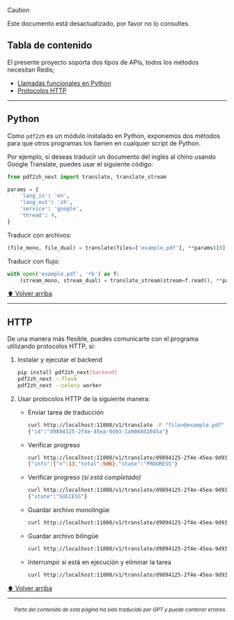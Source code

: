 > [!CAUTION]
>
> Este documento está desactualizado, por favor no lo consultes.

<h2 id="toc">Tabla de contenido</h2>
El presente proyecto soporta dos tipos de APIs, todos los métodos necesitan Redis;

- [Llamadas funcionales en Python](#api-python)
- [Protocolos HTTP](#api-http)

---

<h2 id="api-python">Python</h2>

Como `pdf2zh` es un módulo instalado en Python, exponemos dos métodos para que otros programas los llamen en cualquier script de Python.

Por ejemplo, si deseas traducir un documento del inglés al chino usando Google Translate, puedes usar el siguiente código:

```python
from pdf2zh_next import translate, translate_stream

params = {
    'lang_in': 'en',
    'lang_out': 'zh',
    'service': 'google',
    'thread': 4,
}
```
Traducir con archivos:
```python
(file_mono, file_dual) = translate(files=['example.pdf'], **params)[0]
```
Traducir con flujo:
```python
with open('example.pdf', 'rb') as f:
    (stream_mono, stream_dual) = translate_stream(stream=f.read(), **params)
```

[⬆️ Volver arriba](#toc)

---

<h2 id="api-http">HTTP</h2>

De una manera más flexible, puedes comunicarte con el programa utilizando protocolos HTTP, si:

1. Instalar y ejecutar el backend

   ```bash
   pip install pdf2zh_next[backend]
   pdf2zh_next --flask
   pdf2zh_next --celery worker
   ```

2. Usar protocolos HTTP de la siguiente manera:

   - Enviar tarea de traducción

     ```bash
     curl http://localhost:11008/v1/translate -F "file=@example.pdf" -F "data={\"lang_in\":\"en\",\"lang_out\":\"zh\",\"service\":\"google\",\"thread\":4}"
     {"id":"d9894125-2f4e-45ea-9d93-1a9068d2045a"}
     ```

   - Verificar progreso

     ```bash
     curl http://localhost:11008/v1/translate/d9894125-2f4e-45ea-9d93-1a9068d2045a
     {"info":{"n":13,"total":506},"state":"PROGRESS"}
     ```

   - Verificar progreso _(si está completado)_

     ```bash
     curl http://localhost:11008/v1/translate/d9894125-2f4e-45ea-9d93-1a9068d2045a
     {"state":"SUCCESS"}
     ```

   - Guardar archivo monolingüe

     ```bash
     curl http://localhost:11008/v1/translate/d9894125-2f4e-45ea-9d93-1a9068d2045a/mono --output example-mono.pdf
     ```

   - Guardar archivo bilingüe

     ```bash
     curl http://localhost:11008/v1/translate/d9894125-2f4e-45ea-9d93-1a9068d2045a/dual --output example-dual.pdf
     ```

   - Interrumpir si está en ejecución y eliminar la tarea
     ```bash
     curl http://localhost:11008/v1/translate/d9894125-2f4e-45ea-9d93-1a9068d2045a -X DELETE
     ```

[⬆️ Volver arriba](#toc)

---

<div align="right"> 
<h6><small>Parte del contenido de esta página ha sido traducido por GPT y puede contener errores.</small></h6>